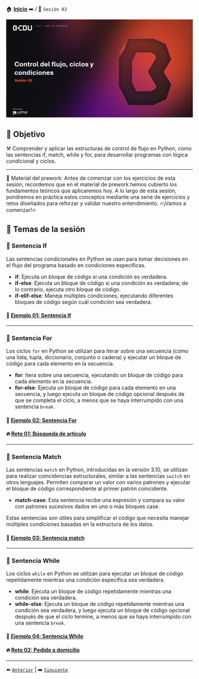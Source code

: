 🏠 [**Inicio**](../Readme.md) ➡️ / 📖 `Sesión 02`

<div align="center">
    <img src="Imagenes/S02_Bedu.png" alt="Sesion_02">
</div>

## 🎯 Objetivo

⚒️ Comprender y aplicar las estructuras de control de flujo en Python, como las sentencias if, match, while y for, para desarrollar programas con lógica condicional y ciclos.

---

📘 Material del prework:
Antes de comenzar con los ejercicios de esta sesión, recordemos que en el material de prework hemos cubierto los fundamentos teóricos que aplicaremos hoy. A lo largo de esta sesión, pondremos en práctica estos conceptos mediante una serie de ejercicios y retos diseñados para reforzar y validar nuestro entendimiento. 🔥¡Vamos a comenzar!🔥

## 📂 Temas de la sesión

### 📖 Sentencia If

Las sentencias condicionales en Python se usan para tomar decisiones en el flujo del programa basado en condiciones específicas.

- **if**: Ejecuta un bloque de código si una condición es verdadera.
- **if-else**: Ejecuta un bloque de código si una condición es verdadera; de lo contrario, ejecuta otro bloque de código.
- **if-elif-else**: Maneja múltiples condiciones, ejecutando diferentes bloques de código según cuál condición sea verdadera.

#### 📜 [Ejemplo 01: Sentencia If](Ejemplo-01/Readme.md)

---

### 📖 Sentencia For

Los ciclos `for` en Python se utilizan para iterar sobre una secuencia (como una lista, tupla, diccionario, conjunto o cadena) y ejecutar un bloque de código para cada elemento en la secuencia.

- **for**: Itera sobre una secuencia, ejecutando un bloque de código para cada elemento en la secuencia.
- **for-else**: Ejecuta un bloque de código para cada elemento en una secuencia, y luego ejecuta un bloque de código opcional después de que se completa el ciclo, a menos que se haya interrumpido con una sentencia `break`.

#### 📜 [Ejemplo 02: Sentencia For](Ejemplo-02/Readme.md)
#### 🔥 [Reto 01: Búsqueda de articulo](Reto-01/Readme.md)
---

### 📖 Sentencia Match

Las sentencias `match` en Python, introducidas en la versión 3.10, se utilizan para realizar coincidencias estructurales, similar a las sentencias `switch` en otros lenguajes. Permiten comparar un valor con varios patrones y ejecutar el bloque de código correspondiente al primer patrón coincidente.

- **match-case**: Esta sentencia recibe una expresión y compara su valor con patrones sucesivos dados en uno o más bloques case.

Estas sentencias son útiles para simplificar el código que necesita manejar múltiples condiciones basadas en la estructura de los datos.

#### 📜 [Ejemplo 03: Sentencia match](Ejemplo-03/Readme.md)

---

### 📖 Sentencia While

Los ciclos `while` en Python se utilizan para ejecutar un bloque de código repetidamente mientras una condición específica sea verdadera.

- **while**: Ejecuta un bloque de código repetidamente mientras una condición sea verdadera.
- **while-else**: Ejecuta un bloque de código repetidamente mientras una condición sea verdadera, y luego ejecuta un bloque de código opcional después de que el ciclo termine, a menos que se haya interrumpido con una sentencia `break`.


#### 📜 [Ejemplo 04: Sentencia While](Ejemplo-04/Readme.md)

#### 🔥 [Reto 02: Pedido a domicilio](Reto-02/Readme.md)
---

⬅️ [`Anterior`](../Readme.md) | ➡️ [`Siguiente`](../Sesion-03/Readme.md)
